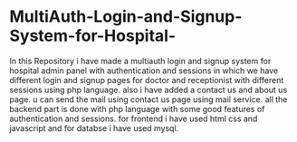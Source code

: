 # MultiAuth-Login-and-Signup-System-for-Hospital-
In this Repository i have made a multiauth login and signup system for hospital admin panel with authentication and sessions in which we have  different login and signup pages for doctor and receptionist with different sessions using php language. also i have added a contact us and about us page. u can send the mail using contact us page using mail service. all the backend part is done with php language with some good features of authentication and sessions. for frontend i have used html css and javascript  and for databse i have used mysql. 
